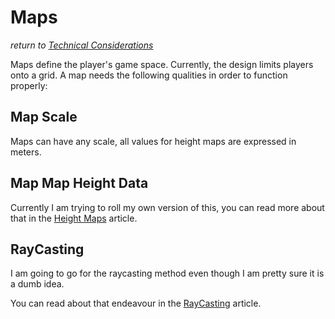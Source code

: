 # Maps
*return to [Technical Considerations](../README.md)*

Maps define the player's game space. Currently, the design limits players onto a grid. A map needs the following qualities in order to function properly:

## Map Scale
Maps can have any scale, all values for height maps are expressed in meters. 

## Map Map Height Data
Currently I am trying to roll my own version of this, you can read more about that in the [Height Maps](height-maps.md) article.

## RayCasting
I am going to go for the raycasting method even though I am pretty sure it is a dumb idea.

You can read about that endeavour in the [RayCasting](raycast.md) article.